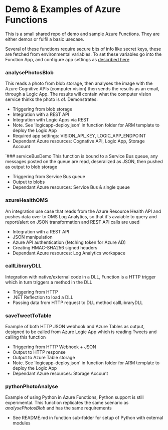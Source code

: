 # Demo & Examples of Azure Functions

This is a small shared repo of demo and sample Azure Functions. They are either demos or fulfil a basic usecase.

Several of these functions require secure bits of info like secret keys, these are fetched from environmental variables. To set these variables go into the Function App, and configure app settings as [described here](https://docs.microsoft.com/en-us/azure/azure-functions/functions-how-to-use-azure-function-app-settings)

### analysePhotosBlob
This reads a photo from blob storage, then analyses the image with the Azure Cognitive APIs (computer vision) then sends the results as an email, through a Logic App. The results will contain what the computer vision service thinks the photo is of. Demonstrates:
* Triggering from blob storage
* Integration with a REST API
* Integration with Logic Apps via REST
* Note. See 'logicapp-deploy.json' in function folder for ARM template to deploy the Logic App
* Required app settings: VISION_API_KEY, LOGIC_APP_ENDPOINT
* Dependant Azure resources: Cognative API, Logic App, Storage Account

`### serviceBusDemo
This function is bound to a Service Bus queue, any messages posted on the queue are read, deseralized as JSON, then pushed as output to blob storage
* Triggering from Service Bus queue
* Output to blobs
* Dependant Azure resources: Service Bus & single queue

### azureHealthOMS
An integration use case that reads from the Azure Resource Health API and pushes data over to OMS Log Analytics, so that it's avaiable to query and report/alert on
JSON transformation and REST API calls are used
* Integration with a REST API
* JSON manipulation
* Azure API authentication (fetching token for Azure AD)
* Creating HMAC-SHA256 signed headers
* Dependant Azure resources: Log Analytics workspace

### callLibraryDLL
Integration with native/external code in a DLL, Function is a HTTP trigger which in turn triggers a method in the DLL
* Triggering from HTTP 
* .NET Reflection to load a DLL
* Passing data from HTTP request to DLL method callLibraryDLL

### saveTweetToTable 
Example of both HTTP JSON webhook and Azure Tables as output, designed to be called from Azure Logic App which is reading Tweets and calling this function
* Triggering from HTTP Webhook + JSON
* Output to HTTP response
* Output to Azure Table storage
* Note. See 'logicapp-deploy.json' in function folder for ARM template to deploy the Logic App
* Dependant Azure resources: Storage Account

### pythonPhotoAnalyse 
Example of using Python in Azure Functions, Python support is still experimental. This function replicates the same scenario as *analysePhotosBlob* and has the same requirements
* See README.md in function sub-folder for setup of Python with external modules

